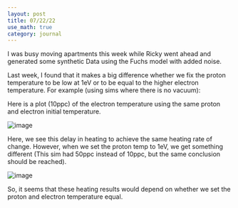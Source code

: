 ```yaml
---
layout: post
title: 07/22/22
use_math: true
category: journal
---
```


I was busy moving apartments this week while Ricky went ahead and generated some synthetic Data using the Fuchs model with added noise.

Last week, I found that it makes a big difference whether we fix the proton temperature to be low at 1eV or to be equal to the higher electron temperature. For example (using sims where there is no vacuum): 

Here is a plot (10ppc) of the electron temperature using the same proton and electron initial temperature. 

![image](https://user-images.githubusercontent.com/98538788/180312759-d9a874d1-6a2a-4c79-af86-4dcbc2d96ad0.png)

Here, we see this delay in heating to achieve the same heating rate of change. However, when we set the proton temp to 1eV, we get something different (This sim had 50ppc instead of 10ppc, but the same conclusion should be reached).

![image](https://user-images.githubusercontent.com/98538788/180312644-f0ebae7d-f3e1-48dd-83a0-c145cc589c8c.png)

So, it seems that these heating results would depend on whether we set the proton and electron temperature equal. 

